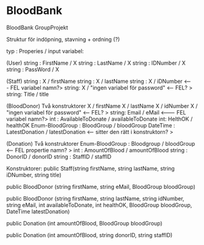 # BloodBank
BloodBank GroupProjekt

Struktur för indöpning, stavning + ordning (?)

typ : Properies / input variabel:

(User)
string : FirstName / X
string : LastName / X
string : IDNumber / X
string : PassWord / X

(Staff)
string : X / firstName
string : X / lastName
string : X / iDNumber                        <--- FEL variabel namn?>
string: X /                       "ingen variabel för password" <-- FEL? >
string: Title / title

(BloodDonor)     Två konstruktorer
X / firstName
X / lastName
X / idNumber
X /                               "ingen variabel för password" <-- FEL? >
string: Email / eMail                        <--- FEL variabel namn?>
int : AvailableToDonate / availableToDonate
int: HelthOK / healthOK
Enum-BloodGroup : BloodGroup / bloodGroup
DateTime : LatestDonation / latestDonation      <-- sitter den rätt i konstruktorn? >

(Donation)     Två konstruktorer
Enum-BloodGroup : Bloodgroup / bloodGroup              <-- FEL propertie namn? >
int : AmountOfBlood / amountOfBlood
string : DonorID / donorID
string : StaffID / staffID


Konstruktorer:
 public Staff(string firstName, string lastName, string iDNumber, string title)

 public BloodDonor (string firstName, string eMail, BloodGroup bloodGroup)

 public BloodDonor (string firstName, string lastName, string idNumber, string eMail, int availableToDonate, int healthOK, BloodGroup bloodGroup, DateTime latestDonation)

 public Donation (int amountOfBlood, BloodGroup bloodGroup)

 public Donation (int amountOfBlood, string donorID, string staffID)


